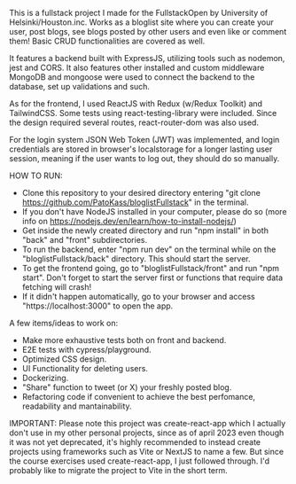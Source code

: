 This is a fullstack project I made for the FullstackOpen by University of Helsinki/Houston.inc. Works as a bloglist site where you can create your user, post blogs, see blogs posted by other users and even like or comment them! Basic CRUD functionalities are covered as well.

It features a backend built with ExpressJS, utilizing tools such as nodemon, jest and CORS. It also features other installed and custom middleware
MongoDB and mongoose were used to connect the backend to the database, set up validations and such.

As for the frontend, I used ReactJS with Redux (w/Redux Toolkit) and TailwindCSS. Some tests using react-testing-library were included. Since the design required several routes, react-router-dom was also used.

For the login system JSON Web Token (JWT) was implemented, and login credentials are stored in browser's localstorage for a longer lasting user session, meaning if the user wants to log out, they should do so manually.

HOW TO RUN:

- Clone this repository to your desired directory entering "git clone https://github.com/PatoKass/bloglistFullstack" in the terminal.
- If you don't have NodeJS installed in your computer, please do so (more info on https://nodejs.dev/en/learn/how-to-install-nodejs/)
- Get inside the newly created directory and run "npm install" in both "back" and "front" subdirectories.
- To run the backend, enter "npm run dev" on the terminal while on the "bloglistFullstack/back" directory. This should start the server.
- To get the frontend going, go to "bloglistFullstack/front" and run "npm start". Don't forget to start the server first or functions that require data fetching will crash!
- If it didn't happen automatically, go to your browser and access "https://localhost:3000" to open the app.

A few items/ideas to work on:

- Make more exhaustive tests both on front and backend.
- E2E tests with cypress/playground.
- Optimized CSS design.
- UI Functionality for deleting users.
- Dockerizing.
- "Share" function to tweet (or X) your freshly posted blog.
- Refactoring code if convenient to achieve the best perfomance, readability and mantainability.

IMPORTANT: Please note this project was create-react-app which I actually don't use in my other personal projects, since as of april 2023 even though it was not yet deprecated, it's highly recommended to instead create projects using frameworks such as Vite or NextJS to name a few. But since the course exercises used create-react-app, I just followed through. I'd probably like to migrate the project to Vite in the short term.

